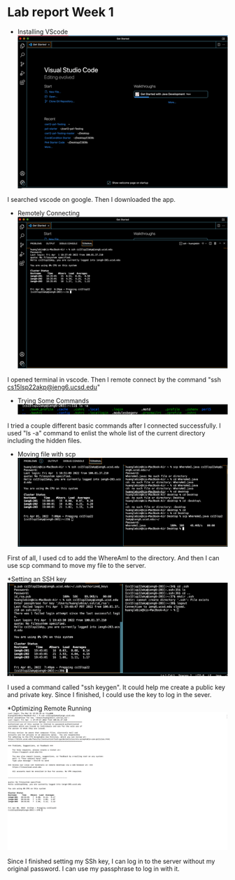 # Lab report Week 1

* Installing VScode
![Image](lab1-picture1.png)

I searched vscode on google. Then I downloaded the app.

* Remotely Connecting
![Image](lab1-picture2.png)

I opened terminal in vscode. Then I remote connect by the command "ssh cs15lsp22akp@ieng6.ucsd.edu"

* Trying Some Commands
![Image](lab1-picture3.png)

I tried a couple different basic commands after I connected successfully. I used "ls -a" command to enlist the whole list of the current directory including the hidden files.

* Moving file with scp
![Image](lab1-picture4.png)

First of all, I used cd to add the WhereAmI to the directory. And then I can use scp command to move my file to the server.

*Setting an SSH key
![Image](lab1-picture5.png)

I used a command called "ssh keygen". It could help me create a public key and private key. Since I finished, I could use the key to log in the sever.

*Optimizing Remote Running
![Image](lab1-picture6.png)

Since I finished setting my SSh key, I can log in to the server without my original password. I can use my passphrase to log in with it.